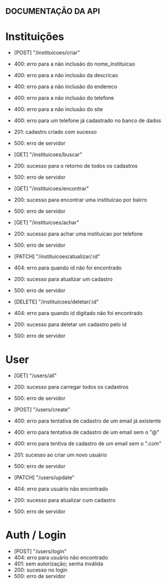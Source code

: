 ## DOCUMENTAÇÃO DA API

# Instituições
- [POST] "/instituicoes/criar"
- 400: erro para a não inclusão do nome_instituicao
- 400: erro para a não inclusão da descricao
- 400: erro para a não inclusão do endereco
- 400: erro para a não inclusão do telefone
- 400: erro para a não inclusão do site
- 400: erro para um telefone já cadastrado no banco de dados
- 201: cadastro criado com sucesso
- 500: erro de servidor

- [GET] "/instituicoes/buscar"
- 200: sucesso para o retorno de todos os cadastros
- 500: erro de servidor

- [GET] "/instituicoes/encontrar"
- 200: sucesso para encontrar uma instituicao por bairro
- 500: erro de servidor

- [GET] "/instituicoes/achar"
- 200: sucesso para achar uma instituicao por telefone
- 500: erro de servidor

- [PATCH] "/instituicoes/atualizar/:id"
- 404: erro para quando id não foi encontrado
- 200: sucesso para atualizar um cadastro
- 500: erro de servidor

- [DELETE] "/instituicoes/deletar/:id"
- 404: erro para quando id digitado não foi encontrado
- 200: sucesso para deletar um cadastro pelo id
- 500: erro de servidor

# User
- [GET] "/users/all"
- 200: sucesso para carregar todos os cadastros
- 500: erro de servidor

- [POST] "/users/create"
- 400: erro para tentativa de cadastro de um email já existente
- 400: erro para tentativa de cadastro de um email sem o "@"
- 400: erro para tentiva de cadastro de um email sem o ".com"
- 201: sucesso ao criar um novo usuário
- 500: erro de servidor

- [PATCH] "/users/update"
- 404: erro para usuário não encontrado
- 200: sucesso para atualizar cum cadastro
- 500: erro de servidor


# Auth / Login
- [POST] "/users/login"
- 404: erro para usuário não encontrado
- 401: sem autorização; senha inválida
- 200: sucesso no login
- 500: erro de servidor